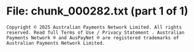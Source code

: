 ﻿# File: chunk_000282.txt (part 1 of 1)
```
Copyright © 2025 Australian Payments Network Limited. All rights reserved. Read full Terms of Use / Privacy Statement . Australian Payments Network ® and AusPayNet ® are registered trademarks of Australian Payments Network Limited.
```

